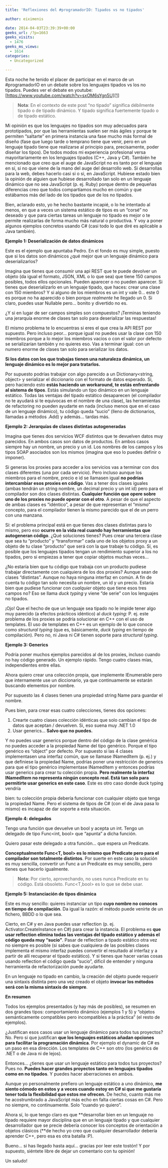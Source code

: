 ```yaml
---
title: 'Reflexiones del #programadorIO: Tipados vs no tipados'

author: eiximenis

date: 2014-04-03T23:39:39+00:00
geeks_url: /?p=1663
geeks_visits:
  - 1476
geeks_ms_views:
  - 1614
categories:
  - Uncategorized

---
```

Esta noche he tenido el placer de participar en el marco de un #programadorIO en un debate sobre los lenguajes tipados vs los no tipados. Puedes ver el debate en youtube: [https://www.youtube.com/watch?v=sxOM6sYgn5U][1]

> **Nota**: En el contexto de este post “no tipado” significa débilmente tipado o de tipado dinámico. Y tipado significa fuertemente tipado o de tipado estático.

Mi opinión es que los lenguajes no tipados son muy adecuados para prototipados, por que las herramientas suelen ser más ágiles y porque te permiten “saltarte” en primera instancia una fase mucho más formal de diseño (fase que luego tarde o temprano tiene que venir, pero en un lenguaje tipado tiene que realizarse al principio para, precisamente, poder diseñar los tipos). De todos modos mi experiencia profesional versa mayoritariamente en los lenguajes tipados (C++, Java y C#). También he mencionado que creo que el auge de JavaScript no es tanto por el lenguaje en sí, si no que viene de la mano del auge del desarrollo web. Si desarrollas para la web, debes hacerlo casi si o si, en JavaScript. Hubiese estado bien la opinión de alguien que hubiese desarrollado tan solo en un lenguaje dinámico que no sea JavaScript (p. ej. Ruby) porque dentro de pequeñas diferencias creo que todos compartíamos mucho en común y que estábamos más del lado de los tipados que de los no tipados.

Bien, aclarado esto, yo he hecho bastante incapié, o lo he intentado al menos, en que a veces un sistema estático de tipos es un “corsé” no deseado y que para ciertas tareas un lenguaje no tipado es mejor o te permite realizarlas de forma mucho más natural o productiva. Y voy a poner algunos ejemplos concretos usando C# (casi todo lo que diré es aplicable a Java también).

**Ejemplo 1: Deserialización de datos dinámicos**

Este es el ejemplo que apuntaba Pedro. En el fondo es muy simple, puesto que si los datos son dinámicos ¿qué mejor que un lenguaje dinámico para deserializarlos?

Imagina que tienes que consumir una api REST que te puede devolver un objeto (da igual el formato, JSON, XML o lo que sea) que tiene 150 campos posibles, todos ellos opcionales. Pueden aparecer o no pueden aparecer. Si tienes que deserializarlo en un lenguaje tipado, que haces: crear una clase con 150 miembros? Y si alguno de los miembros es un int y vale 0… este 0 es porque no ha aparecido o bien porque _realmente_ he llegado un 0. Si claro, puedes usar Nullable<int> pero… bonito y divertido no es.

¿Y si en lugar de ser campos simples son compuestos? ¡Terminas teniendo una jerarquía enorme de clases tan solo para deserializar las respuestas!

El mismo problema te lo encuentras si eres el que crea la API REST por supuesto. Pero incluso peor… porque igual no puedes usar la clase con 150 miembros porque a lo mejor los miembros vacíos o con el valor por defecto se serializarían también y no quieres eso. Vas a terminar igual: con un numero enorme de clases tan solo para serializar los datos.

**Si los datos con los que trabajas tienen una naturaleza dinámica, un lenguaje dinámico es lo mejor para tratarlos.**

Por supuesto podrías trabajar con algo parecido a un Dictionary<string, object> y serializar el diccionario con el formato de datos esperado. Si, pero haciendo esto **estás haciendo un workaround, te estás enfrentando al sistema de tipos**. Estás simulando un tipo dinámico en un lenguaje estático. Todas las ventajas del tipado estático desaparecen (el compilador no te ayudará si te equivocas en el nombre de una clase), las herramientas de refactoring no pueden ayudarte en nada (incluso menos que en el caso de un lenguaje dinámico), tu código queda “sucio” (lleno de dictionarios, llamadas a métodos .Add) y además… tardas más.

**Ejemplo 2: Jerarquías de clases distintas autogeneradas**

Imagina que tienes dos servicios WCF distintos que te devuelven datos muy parecidos. En ambos casos son datos de productos. En ambos casos siempre hay un nombre, un precio y un id. Los nombres de los campos y los tipos SOAP asociados son los mismos (imagina que eso lo puedes definir o imponer).

Si generas los proxies para acceder a los servicios vas a terminar con dos clases diferentes (una por cada servicio). Pero incluso aunque los miembros para el nombre, precio e id se llamasen igual **no podrías intercambiar esos proxies en código**. Vas a tener dos clases iguales (ambas tendrán un string nombre, un decimal precio y un int id) pero para el compilador son dos clases distintas. **Cualquier función que opere sobre uno de los proxies no puede operar con el otro**. A pesar de que el aspecto de ambas clases es “idéntico”, a pesar de que representan el “mismo” concepto, para el compilador tienen la mismo parecido que el de un perro con una manzana.

Sí: el problema principal está en que tienes dos clases distintas para lo mismo, pero eso **ocurre en la vida real cuando hay herramientas que autogeneran código**. ¿Qué soluciones tienes? Pues crear una tercera clase que sea tu “producto” y “transformar” cada uno de los objetos proxy a un objeto de tu clase “producto” que será con la que trabaje tu código. Sí, es posible que los lenguajes tipados tengan un rendimiento superior a los no tipados, pero si empiezas a tener que copiar objetos muchas veces…

¿No estaría bien que tu código que trabaja con un producto pudiese trabajar directamente con cualquiera de los dos proxies? Aunque sean de clases “distintas”. Aunque no haya ninguna interfaz en común. A fin de cuenta tu código tan solo necesita un nombre, un id y un precio. Estaría bien que pudiese funcionar con _cualquier_ objeto que tiene esos tres campos no? Eso se llama _duck typing_ y viene “de serie” con los lenguajes no tipados.

¡Ojo! Que el hecho de que un lenguaje sea tipado no le impide tener algo muy parecido (a efectos prácticos idéntico) al _duck typing:_ P. ej. este problema de los proxies se podría solucionar en C++ con el uso de templates. El uso de templates en C++ es un ejemplo de lo que conoce como _structural typing_ (que es, básicamente, _duck typing_ en tiempo de compilación). Pero no, ni Java ni C# tienen soporte para _structural typing_.

**Ejemplo 3: Generics**

Podría poner muchos ejemplos parecidos al de los proxies, incluso cuando no hay código generado. Un ejemplo rápido. Tengo cuatro clases mías, independientes entre ellas. 

Ahora quiero crear una colección propia, que implemente IEnumerable<T> pero que internamente use un diccionario, ya que continuamente se estarán buscando elementos por nombre. 

Por supuesto las 4 clases tienen una propiedad string Name para guardar el nombre.

Pues bien, para crear esas cuatro colecciones, tienes dos opciones:

  1. Crearte cuatro clases colección idénticas que solo cambian el tipo de datos que aceptan / devuelven. Si, eso suena muy .NET 1.0
  2. Usar generics… **Salvo que no puedes.**

Y no puedes usar generics porque dentro del código de la clase genérica no puedes acceder a la propiedad Name del tipo genérico. Porque el tipo genérico es “object” por defecto. Por supuesto si las 4 clases implementasen una interfaz común, que se llamase INamedItem (p. ej.) y que definiese la propiedad Name, podrías poner una restricción de generics para que el tipo genérico implementase INamedItem y entonces podrías usar generics para crear tu colección propia. **Pero realmente la interfaz INamedItem no representa ningún concepto real. Está tan solo para permitirte usar generics en este caso**. Este es otro caso donde duck typing vendría
  
bien: tu colección propia debería funcionar con cualquier objeto que tenga la propiedad Name. Pero el sistema de tipos de C# (con el de Java pasa lo mismo) es incapaz de dar soporte a esta situación.

**Ejemplo 4: delegados**

Tengo una función que devuelve un bool y acepta un int. Tengo un delegado de tipo Func<int, bool> que “apunta” a dicha función.

Quiero pasar este delegado a otra función… que espera un Predicate<int>. 

**Conceptualmente Func<T, bool> es lo mismo que Predicate<T> pero para el compilador son totalmente distintos**. Por suerte en este caso la solución es muy sencilla, convertir un Func a un Predicate es muy sencillo, pero tienes que hacerlo igualmente.

> **Nota:** Por cierto, aprovechando, no uses nunca Predicate<T> en tu código. Está obsoleto. Func<T,bool> es lo que se debe usar.

**Ejemplo 5: Instanciación de tipos dinámica**

Este es muy sencillo: quieres instanciar un tipo **cuyo nombre no conoces en tiempo de compilación**. Da igual la razón: el método puede venirte de un fichero, BBDD o lo que sea.

Cierto, en C# y en Java puedes usar reflection (p. ej. Activator.CreateInstance en C#) para crear la instancia. El problema es **que usar reflection elimina todas las ventajas del tipado estático y además el código queda muy “sucio”**. Pasar de reflection a tipado estático otra vez no siempre es posible (si sabes que cualquiera de las posibles clases implementa el mismo interfaz puedes convertir el resultado al interfaz y a partir de allí recuperar el tipado estático). Y si tienes que hacer varias cosas usando reflection el código queda “sucio”, dificil de entender y ninguna herramienta de refactorización puede ayudarte.

En un lenguaje no tipado en cambio, la creación del objeto puede requerir una sintaxis distinta pero una vez creado el objeto **invocar los métodos será con la misma sintaxis de siempre**.

**En resumen**

Todos los ejemplos presentados (y hay más de posibles), se resumen en dos grandes tipos: comportamiento dinámico (ejemplos 1 y 5) y “objetos semánticamente compatibles pero incompatibles a la práctica” (el resto de ejemplos).

¿Justifican esos casos usar un lenguaje dinámico para todos tus proyectos? No. Pero si que justifican **que los lenguajes estáticos añadan opciones para facilitar la programación dinámica**. Por ejemplo el dynamic de C# es un paso en esa dirección. Los templates de C++ son otro (los genérics de .NET o de Java ni de lejos).

Entonces… ¿tienes que usar un lenguaje estático para todos tus proyectos? Pues no. **Puedes hacer grandes proyectos tanto en lenguajes tipados como en no tipados**. Y puedes hacer aberraciones en ambos.

Aunque yo personalmente prefiero un lenguaje estático a uno dinámico, **me siento cómodo en estos y a veces cuando estoy en C# si que me gustaría tener toda la flexibilidad que estos me ofrecen.** De hecho, cuanto más me he acostrumbrado a JavaScript más echo en falta ciertas cosas en C#. Pero no siempre, no continuamente. Solo “cuando yo quiero”.

Ahora sí, lo que tengo claro es que **desarrollar bien en un lenguaje no tipado requiere mayor disciplina que en un lenguaje tipado y que cualquier desarrollador que se precie debería conocer los conceptos de orientación a objetos clásicos (**de hecho yo creo que cualquier desarrollador debería aprender C++, pero esa es otra batalla :P).

Bueno… si has llegado hasta aquí… gracias por leer este tostón! Y por supuesto, siéntete libre de dejar un comentario con tu opinión!

Un saludo!

 [1]: https://www.youtube.com/watch?v=sxOM6sYgn5U "https://www.youtube.com/watch?v=sxOM6sYgn5U"